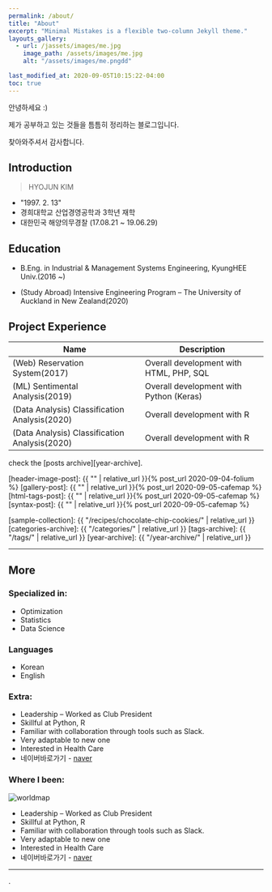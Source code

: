 ```yaml
---
permalink: /about/
title: "About"
excerpt: "Minimal Mistakes is a flexible two-column Jekyll theme."
layouts_gallery:
  - url: /jassets/images/me.jpg
    image_path: /assets/images/me.jpg
    alt: "/assets/images/me.pngdd"

last_modified_at: 2020-09-05T10:15:22-04:00
toc: true
---
```


<p> 안녕하세요 :) </p>
<p>제가 공부하고 있는 것들을 틈틈히 정리하는 블로그입니다.</p>
<p>찾아와주셔서 감사합니다.</p>

## Introduction
> HYOJUN KIM

* "1997. 2. 13"
* 경희대학교 산업경영공학과 3학년 재학
* 대한민국 해양의무경찰 (17.08.21 ~ 19.06.29)

## Education

- B.Eng. in Industrial & Management Systems Engineering,
KyungHEE Univ.(2016 ~)

- (Study Abroad)
Intensive Engineering Program
– The University of Auckland in New Zealand(2020)


## Project Experience

| Name                                        | Description                                           |
| ------------------------------------------- | ----------------------------------------------------- |
| (Web) Reservation System(2017) | Overall development with HTML, PHP, SQL   |
| (ML) Sentimental Analysis(2019) | Overall development with Python (Keras)  |
| (Data Analysis) Classification Analysis(2020) | Overall development with R |
| (Data Analysis) Classification Analysis(2020) | Overall development with R |

check the [posts archive][year-archive].

[header-image-post]: {{ "" | relative_url }}{% post_url 2020-09-04-folium %}
[gallery-post]: {{ "" | relative_url }}{% post_url 2020-09-05-cafemap %}
[html-tags-post]: {{ "" | relative_url }}{% post_url 2020-09-05-cafemap %}
[syntax-post]: {{ "" | relative_url }}{% post_url 2020-09-05-cafemap %}

[sample-collection]: {{ "/recipes/chocolate-chip-cookies/" | relative_url }}
[categories-archive]: {{ "/categories/" | relative_url }}
[tags-archive]: {{ "/tags/" | relative_url }}
[year-archive]: {{ "/year-archive/" | relative_url }}

---

## More

### Specialized in:

- Optimization
- Statistics
- Data Science

### Languages

- Korean
- English

### Extra:

- Leadership – Worked as Club President
- Skillful at Python, R
- Familiar with collaboration through tools such as Slack.
- Very adaptable to new one
- Interested in Health Care
- 네이버바로가기 - [naver](https://naver.com)

### Where I been:

<p><img src="https://tistory3.daumcdn.net/tistory/4184006/skin/images/world.svg" alt="worldmap" /></p>

- Leadership – Worked as Club President
- Skillful at Python, R
- Familiar with collaboration through tools such as Slack.
- Very adaptable to new one
- Interested in Health Care
- 네이버바로가기 - [naver](https://naver.com)

---

.
